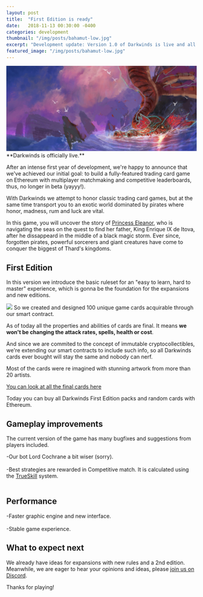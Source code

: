 ```yaml
---
layout: post
title:  "First Edition is ready"
date:   2018-11-13 00:30:00 -0400
categories: development
thumbnail: "/img/posts/bahamut-low.jpg"
excerpt: "Development update: Version 1.0 of Darkwinds is live and all the first 100 cards are finally revealed."
featured_image: "/img/posts/bahamut-low.jpg"
---
```

<img src="/img/posts/bahamut.jpg" class="post-big-image">
<br>
**Darkwinds is officially live.**

After an intense first year of development, we're happy to announce that we've achieved our initial goal: to build a fully-featured trading card game on Ethereum with multiplayer matchmaking and competitive leaderboards, thus, no longer in beta (yayyy!).

With Darkwinds we attempt to honor classic trading card games, but at the same time transport you to an exotic world dominated by pirates where honor, madness, rum and luck are vital. 

In this game, you will uncover the story of [Princess Eleanor](https://playdarkwinds.com/lore/2018/10/12/princess-eleanor.html), who is navigating the seas on the quest to find her father, King Enrique IX de Itova, after he dissappeard in the middle of a black magic storm. Ever since, forgotten pirates, powerful sorcerers and giant creatures have come to conquer the biggest of Thard's kingdoms. 

## First Edition

In this version we introduce the basic ruleset for an "easy to learn, hard to master" experience, which is gonna be the foundation for the expansions and new editions.

<img src="https://corsarium.playdarkwinds.com/img/cards/20.opt.png" class="post-float-left">
So we created and designed 100 unique game cards acquirable through our smart contract.

As of today all the properties and abilities of cards are final. It means **we won't be changing the attack rates, spells, health or cost**. 

And since we are commited to the concept of immutable cryptocollectibles, we're extending our smart contracts to include such info, so all Darkwinds cards ever bought will stay the same and nobody can nerf.

Most of the cards were re imagined with stunning artwork from more than 20 artists.

<a href="https://playdarkwinds.com/cards.html">You can look at all the final cards here</a>

Today you can buy all Darkwinds First Edition packs and random cards with Ethereum.

## Gameplay improvements

The current version of the game has many bugfixes and suggestions from players included.

-Our bot Lord Cochrane a bit wiser (sorry).<br><br>
-Best strategies are rewarded in Competitive match.  It is calculated using the [TrueSkill](https://www.microsoft.com/en-us/research/project/trueskill-ranking-system/) system.<br><br>


## Performance
-Faster graphic engine and new interface.<br><br>
-Stable game experience.

## What to expect next
We already have ideas for expansions with new rules and a 2nd edition. Meanwhile, we are eager to hear your opinions and ideas, please <a href="https://discord.gg/WwyCERC">join us on Discord</a>.

Thanks for playing!